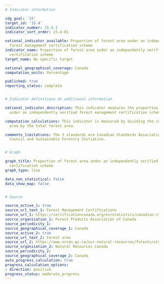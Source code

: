 ```yaml
---
# Indicator information

sdg_goal: '15'
target_id: '15.4'
indicator_number: 15.4.1
indicator_sort_order: 15-4-01

national_indicator_available: Proportion of forest area under an independently verified
  forest management certification scheme
indicator_name: Proportion of forest area under an independently verified forest management
  certification scheme
target_name: No specific target

national_geographical_coverage: Canada
computation_units: Percentage

published: true
reporting_status: complete


# Indicator definitiona dn additional information

national_indicator_description: This indicator measures the proportion of forest area
  under an independently verified forest management certification scheme.

computation_calculations: This indicator is measured by dividing the certified forest
  area by the total forest area.

comments_limitations: The 3 standards are Canadian Standards Association, Forest Stewardship
  Council and Sustainable Forestry Initiative.


# Graph

graph_title: Proportion of forest area under an independently verified forest management
  certification scheme
graph_type: line

data_non_statistical: false
data_show_map: false


# Source

source_active_1: true
source_url_text_1: Forest Management Certifications
source_url_1: https://certificationcanada.org/en/statistics/canadian-statistics/
source_organisation_1: Forest Products Association of Canada
source_periodicity_1:
source_geographical_coverage_1: Canada
source_active_2: true
source_url_text_2: Forest area
source_url_2: https://www.nrcan.gc.ca/our-natural-resources/forests/state-canadas-forests-report/how-much-forest-does-canada-have/17601#forest-area
source_organisation_2: Natural Resources Canada
source_periodicity_2:
source_geographical_coverage_2: Canada
auto_progress_calculation: true
progress_calculation_options:
- direction: positive
progress_status: moderate_progress
---
```

